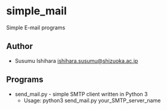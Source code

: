 # simple_mail

Simple E-mail programs

## Author

* Susumu Ishihara <ishihara.susumu@shizuoka.ac.jp>

## Programs

* send_mail.py - simple SMTP client written in Python 3
  * Usage: python3 send_mail.py your_SMTP_server_name
